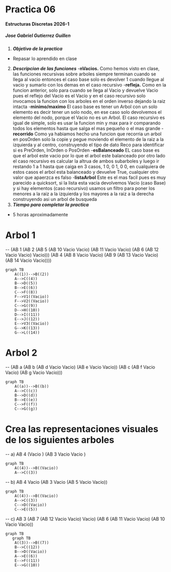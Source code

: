 # Practica 06
#### Estructuras Discretas 2026-1
##### Jose Gabriel Gutierrez Guillen
 
1. ***Objetivo de la practica***
- Repasar lo aprendido en clase 
2. ***Descripcion de las funciones***
-**nVacios.** Como hemos visto en clase, las funciones recursivas sobre arboles siempre terminan cuando se llega al vacio entonces el caso base solo es devolver 1 cuando llegue al vacio y sumarlo con los demas en el caso recursivo
-**refleja.** Como en la funcion anterior, solo para cuando se llega al Vacio y devuelve Vacio pues el reflejo del Vacio es el Vacio y en el caso recursivo solo invocamos la funcion con los arboles en el orden inverso dejando la raiz intacta
-**minimo/maximo** El caso base es tener un Arbol con un solo elemento es decir tener un solo nodo, en ese caso solo devolvemos el elemento del nodo, porque el Vacio no es un Arbol. El caso recursivo es igual de simple, solo es usar la funcion min y max para ir comparando todos los elementos hasta que salga el mas pequeño o el mas grande
-**recorrido** Como ya habiamos hecho una funcion que recorria un arbol en posOrden solo la copie y pegue moviendo el elemento de la raiz a la izquierda y al centro, construyendo el tipo de dato Reco para identificar si es PreOrden, InOrden o PosOrden
-**esBalanceado** EL caso base es que el arbol este vacio por lo que el arbol este balanceado por otro lado el caso recursivo es calcular la altrua de ambos subarboles y luego ir restando 1 a 1 hasta que caiga en 3 casos, 1 0, 0 1, 0 0, en cualquiera de estos casos el arbol esta balanceado y devuelve True, cualquier otro valor que apaerzca es falso 
-**listaArbol** Este es el mas facil pues es muy parecido a quicksort, si la lista esta vacia devolvemos Vacio (caso Base) y si hay elementos (caso recursivo) usamos un filtro para poner los menores a la raiz a la izquierda y los mayores a la raiz a la derecha construyendo asi un arbol de busqueda
3. ***Tiempo para completar la practica***
- 5 horas aproximadamente 

# Arbol 1
-- (AB 1 (AB 2 (AB 5 (AB 10 Vacio Vacio) (AB 11 Vacio Vacio) (AB 6 (AB 12 Vacio Vacio) Vacio))) (AB 4 (AB 8 Vacio Vacio) (AB 9 (AB 13 Vacio Vacio) (AB 14 Vacio Vacio))))

```mermaid 
graph TB
    A((1))-->B((2))
    A-->C((4))
    B-->D((5))
    B-->E((6))
    C-->F((8))
    F-->V1((Vacio))
    F-->V2((Vacio))
    C-->G((9))
    D-->H((10))
    D-->I((11))
    E-->J((12))
    E-->V3((Vacio))
    G-->K((13))
    G-->L((14))
```
# Arbol 2
-- (AB a (AB b (AB d Vacio Vacio) (AB e Vacio Vacio))  (AB c (AB f Vacio Vacio) (AB g Vacio Vacio)))
```mermaid
graph TB
    A((a))-->B((b))
    A-->C((c))
    B-->D((d))
    B-->E((e))
    C-->F((f))
    C-->G((g))
```

# Crea las representaciones visuales de los siguientes arboles
-- a) AB 4 (Vacio ) (AB 3 Vacio Vacio )
```mermaid
graph TB
    A((4))-->B((Vacio))
    A-->C((3))
```

-- b) AB 4 Vacio (AB 3 Vacio (AB 5 Vacio Vacio))
```mermaid
graph TB
    A((4))-->B((Vacio))
    A-->C((3))
    C-->D((Vacio))
    C-->E((5))
```

-- c) AB 3 (AB 7 (AB 12 Vacio Vacio) Vacio) (AB 6 (AB 11 Vacio Vacio) (AB 10 Vacio Vacio))
```mermaid
graph TB
   graph TB
    A((3))-->B((7))
    B-->C((12))
    B-->D((Vacio))
    A-->E((6))
    E-->F((11))
    E-->G((10))
```




